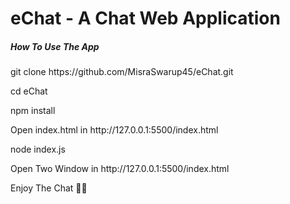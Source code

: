# eChat - A Chat Web Application

<h5>How To Use The App</h5>
<p>git clone https://github.com/MisraSwarup45/eChat.git</p>
<p>cd eChat</p>
<p>npm install</p>
<p>Open index.html in http://127.0.0.1:5500/index.html</p>
<p>node index.js</p>
<p>Open Two Window in http://127.0.0.1:5500/index.html</p>
<p>Enjoy The Chat 🥳🥳</p>
